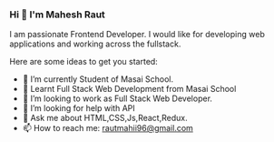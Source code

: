 ### Hi  👋 I'm Mahesh Raut


<!-- **Rautmahi/Rautmahi** is a ✨ _special_ ✨ repository because its `README.md` (this file) appears on your GitHub profile. -->
I am passionate Frontend Developer.
I would like for developing web applications and working across the fullstack.

Here are some ideas to get you started:

- 🔭 I’m currently Student of Masai School.
- 🌱 Learnt Full Stack Web Development from Masai School
- 👯 I’m looking to work as Full Stack Web Developer.
- 🤔 I’m looking for help with API
- 💬 Ask me about HTML,CSS,Js,React,Redux.
- 📫 How to reach me: rautmahii96@gmail.com


